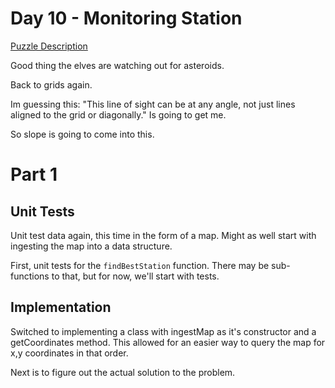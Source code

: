 # Day 10 - Monitoring Station

[Puzzle Description](https://adventofcode.com/2019/day/10)

Good thing the elves are watching out for asteroids.

Back to grids again.

Im guessing this: "This line of sight can be at any angle, not just lines aligned to the grid or diagonally." Is going to get me.

So slope is going to come into this.

# Part 1

## Unit Tests

Unit test data again, this time in the form of a map. Might as well start with ingesting the map into a data structure.

First, unit tests for the `findBestStation` function. There may be sub-functions to that, but for now, we'll start with tests.

## Implementation

Switched to implementing a class with ingestMap as it's constructor and a getCoordinates method. This allowed for an easier way to query the map for x,y coordinates in that order.

Next is to figure out the actual solution to the problem.